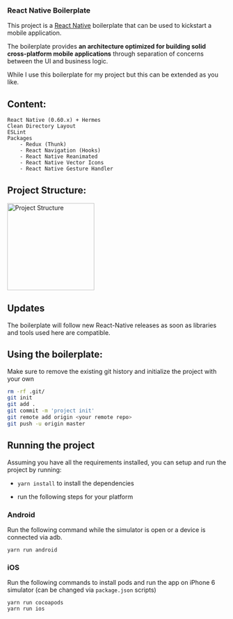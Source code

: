 ### React Native Boilerplate
This project is a [React Native](https://facebook.github.io/react-native/) boilerplate that can be used to kickstart a mobile application.

The boilerplate provides **an architecture optimized for building solid cross-platform mobile applications** through separation of concerns between the UI and business logic.

While I use this boilerplate for my project but this can be extended as you like.

## Content:

    React Native (0.60.x) + Hermes
    Clean Directory Layout
    ESLint
    Packages
        - Redux (Thunk)
        - React Navigation (Hooks)
        - React Native Reanimated
        - React Native Vector Icons
        - React Native Gesture Handler

## Project Structure:

<img width="200" alt="Project Structure" src="https://user-images.githubusercontent.com/29705703/65224389-b3779980-dae0-11e9-9988-27a2ab7b5fe1.png">

## Updates

The boilerplate will follow new React-Native releases as soon as libraries and tools used here are compatible.

## Using the boilerplate:
Make sure to remove the existing git history and initialize the project with your own 
```bash
rm -rf .git/
git init
git add .
git commit -m 'project init'
git remote add origin <your remote repo>
git push -u origin master
```

## Running the project

Assuming you have all the requirements installed, you can setup and run the project by running:

- `yarn install` to install the dependencies

- run the following steps for your platform

### Android

Run the following command while the simulator is open or a device is connected via adb.
```
yarn run android
```

### iOS

Run the following commands to install pods and run the app on iPhone 6 simulator (can be changed via `package.json` scripts)
```
yarn run cocoapods
yarn run ios
```

